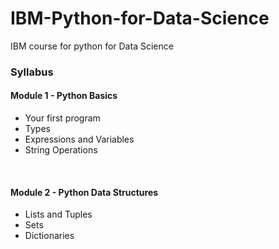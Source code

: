 # IBM-Python-for-Data-Science
IBM course for python for Data Science
<h3>Syllabus</h3>
<h4>Module 1 - Python Basics</h4>
<ul>
<li>Your first program</li>
<li>Types</li>
<li>Expressions and Variables</li>
<li>String Operations</li>
</ul>
<br>
<h4>Module 2 - Python Data Structures </h4>
<ul>
<li>Lists and Tuples</li>
<li>Sets</li>
<li>Dictionaries </li>
</ul>
